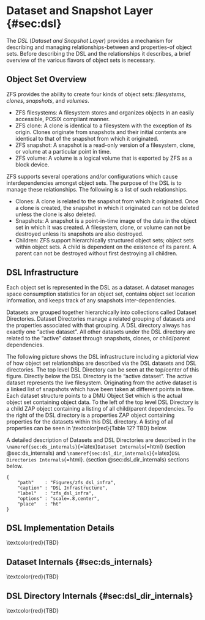 # Dataset and Snapshot Layer {#sec:dsl}

The _DSL_ (_Dataset and Snapshot Layer_) provides a mechanism
for describing and managing relationships-between and properties-of object sets.
Before describing the DSL and the relationships it describes,
a brief overview of the various flavors of object sets is necessary.

## Object Set Overview

ZFS provides the ability to create four kinds of object sets: 
_filesystems_, _clones_, _snapshots_, and _volumes_.

* ZFS filesystems: 
  A filesystem stores and organizes objects in an easily accessible, POSIX compliant manner.
* ZFS clone:
  A clone is identical to a filesystem with the exception of its origin.
  Clones originate from snapshots and their initial contents are identical to 
  that of the snapshot from which it originated.
* ZFS snapshot:
  A snapshot is a read-only version of a filesystem, clone, 
  or volume at a particular point in time.
* ZFS volume:
  A volume is a logical volume that is exported by ZFS as a block device.

ZFS supports several operations and/or configurations 
which cause interdependencies amongst object sets.
The purpose of the DSL is to manage these relationships.
The following is a list of such relationships.

* Clones:
  A clone is related to the snapshot from which it originated.
  Once a clone is created,
  the snapshot in which it originated can not be deleted unless the clone is also deleted.
* Snapshots:
  A snapshot is a point-in-time image of the data in the object set in which it was created.
  A filesystem, clone, or volume can not be destroyed unless its snapshots are also destroyed.
* Children:
  ZFS support hierarchically structured object sets;
  object sets within object sets.
  A child is dependent on the existence of its parent.
  A parent can not be destroyed without first destroying all children.

## DSL Infrastructure

Each object set is represented in the DSL as a dataset.
A dataset manages space consumption statistics for an object set,
contains object set location information,
and keeps track of any snapshots inter-dependencies.

Datasets are grouped together hierarchically into collections called Dataset Directories.
Dataset Directories manage a related grouping of datasets and the properties
associated with that grouping.
A DSL directory always has exactly one “active dataset”.
All other datasets under the DSL directory are related to the “active” dataset 
through snapshots, clones, or child/parent dependencies.

The following picture shows the DSL infrastructure 
including a pictorial view of 
how object set relationships are described via the DSL datasets and DSL directories.
The top level DSL Directory can be seen at the top/center of this figure.
Directly below the DSL Directory is the “active dataset”.
The active dataset represents the live  filesystem.
Originating from the active dataset is a linked list of snapshots 
which have been taken at different points in time.
Each dataset structure points to a DMU Object Set 
which is the actual object set containing object data.
To the left of the top level DSL Directory is a child ZAP object 
containing a listing of all child/parent dependencies.
To the right of the DSL directory is a properties ZAP object 
containing properties for the datasets within this DSL directory.
A listing of all properties can be seen in \textcolor{red}{Table 12? TBD} below.

A detailed description of Datasets and DSL Directories are described
in the `\nameref{sec:ds_internals}`{=latex}`Dataset Internals`{=html}
(section @sec:ds_internals) 
and `\nameref{sec:dsl_dir_internals}`{=latex}`DSL Directories Internals`{=html}.
(section @sec:dsl_dir_internals) 
sections below.

```{.figure}
{
    "path"    : "Figures/zfs_dsl_infra",
    "caption" : "DSL Infrastructure",
    "label"   : "zfs_dsl_infra",
    "options" : "scale=.8,center",
    "place"   : "ht"
}
```

## DSL Implementation Details

\textcolor{red}{TBD}

## Dataset Internals {#sec:ds_internals}

\textcolor{red}{TBD}

## DSL Directory Internals {#sec:dsl_dir_internals}

\textcolor{red}{TBD}
